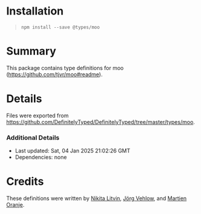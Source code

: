 # Installation
> `npm install --save @types/moo`

# Summary
This package contains type definitions for moo (https://github.com/tjvr/moo#readme).

# Details
Files were exported from https://github.com/DefinitelyTyped/DefinitelyTyped/tree/master/types/moo.

### Additional Details
 * Last updated: Sat, 04 Jan 2025 21:02:26 GMT
 * Dependencies: none

# Credits
These definitions were written by [Nikita Litvin](https://github.com/deltaidea), [Jörg Vehlow](https://github.com/MofX), and [Martien Oranje](https://github.com/moranje).
